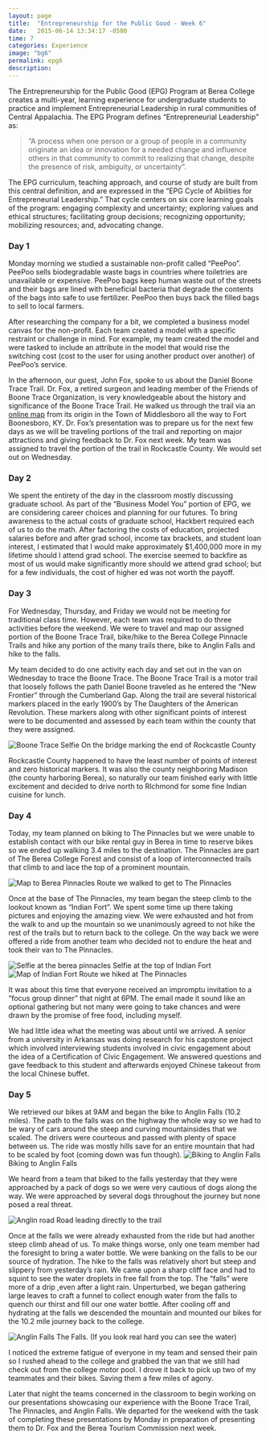 ```yaml
---
layout: page
title:  "Entrepreneurship for the Public Good - Week 6"
date:   2015-06-14 13:34:17 -0500
time: 7
categories: Experience
image: "bg6"
permalink: epg6
description:
---
```

The Entrepreneurship for the Public Good (EPG) Program at Berea College creates a multi-year, learning experience for undergraduate students to practice and implement Entrepreneurial Leadership in rural communities of Central Appalachia. The EPG Program defines “Entrepreneurial Leadership” as:

>    “A process when one person or a group of people in a community originate an idea or innovation for a needed change and influence others in that community to commit to realizing that change, despite the presence of risk, ambiguity, or uncertainty”.

The EPG curriculum, teaching approach, and course of study are built from this central definition, and are expressed in the “EPG Cycle of Abilities for Entrepreneurial Leadership.” That cycle centers on six core learning goals of the program: engaging complexity and uncertainty; exploring values and ethical structures; facilitating group decisions; recognizing opportunity; mobilizing resources; and, advocating change.

### Day 1

Monday morning we studied a sustainable non-profit called “PeePoo”. PeePoo sells biodegradable waste bags in countries where toiletries are unavailable or expensive. PeePoo bags keep human waste out of the streets and their bags are lined with beneficial bacteria that degrade the contents of the bags into safe to use fertilizer. PeePoo then buys back the filled bags to sell to local farmers.

After researching the company for a bit, we completed a business model canvas for the non-profit. Each team created a model with a specific restraint or challenge in mind. For example, my team created the model and were tasked to include an attribute in the model that would rise the switching cost (cost to the user for using another product over another) of PeePoo’s service.

In the afternoon, our guest, John Fox, spoke to us about the Daniel Boone Trace Trail. Dr. Fox, a retired surgeon and leading member of the Friends of Boone Trace Organization, is very knowledgeable about the history and significance of the Boone Trace Trail. He walked us through the trail via an [online map](http://www.boonetrace1775.com/maps/digital-map/) from its origin in the Town of Middlesboro all the way to Fort Boonesboro, KY. Dr. Fox’s presentation was to prepare us for the next few days as we will be traveling portions of the trail and reporting on major attractions and giving feedback to Dr. Fox next week. My team was assigned to travel the portion of the trail in Rockcastle County. We would set out on Wednesday.

### Day 2

We spent the entirety of the day in the classroom mostly discussing graduate school. As part of the “Business Model You” portion of EPG, we are considering career choices and planning for our futures. To bring awareness to the actual costs of graduate school, Hackbert required each of us to do the math. After factoring the costs of education, projected salaries before and after grad school, income tax brackets, and student loan interest, I estimated that I would make approximately $1,400,000 more in my lifetime should I attend grad school. The exercise seemed to backfire as most of us would make significantly more should we attend grad school; but for a few individuals, the cost of higher ed was not worth the payoff.

### Day 3

For Wednesday, Thursday, and Friday we would not be meeting for traditional class time. However, each team was required to do three activities before the weekend. We were to travel and map our assigned portion of the Boone Trace Trail, bike/hike to the Berea College Pinnacle Trails and hike any portion of the many trails there, bike to Anglin Falls and hike to the falls.

My team decided to do one activity each day and set out in the van on Wednesday to trace the Boone Trace. The Boone Trace Trail is a motor trail that loosely follows the path Daniel Boone traveled as he entered the “New Frontier” through the Cumberland Gap. Along the trail are several historical markers placed in the early 1900’s by The Daughters of the American Revolution. These markers along with other significant points of interest were to be documented and assessed by each team within the county that they were assigned.

![Boone Trace Selfie](/img/post/boone-selfie.jpg) <span class="caption text-muted">On the bridge marking the end of Rockcastle County</span>

Rockcastle County happened to have the least number of points of interest and zero historical markers. It was also the county neighboring Madison (the county harboring Berea), so naturally our team finished early with little excitement and decided to drive north to RIchmond for some fine Indian cuisine for lunch.

### Day 4

Today, my team planned on biking to The Pinnacles but we were unable to establish contact with our bike rental guy in Berea in time to reserve bikes so we ended up walking 3.4 miles to the destination. The Pinnacles are part of The Berea College Forest and consist of a loop of interconnected trails that climb to and lace the top of a prominent mountain.

![Map to Berea Pinnacles](/img/post/pinnacles.jpg) <span class="caption text-muted">Route we walked to get to The Pinnacles</span>

Once at the base of The Pinnacles, my team began the steep climb to the lookout known as “Indian Fort”. We spent some time up there taking pictures and enjoying the amazing view. We were exhausted and hot from the walk to and up the mountain so we unanimously agreed to not hike the rest of the trails but to return back to the college. On the way back we were offered a ride from another team who decided not to endure the heat and took their van to The Pinnacles.

![Selfie at the berea pinnacles](/img/post/pinnacles-selfie.jpg) <span class="caption text-muted">Selfie at the top of Indian Fort</span> ![Map of Indian Fort](/img/post/indian-fort.jpg) <span class="caption text-muted">Route we hiked at The Pinnacles</span>

It was about this time that everyone received an impromptu invitation to a “focus group dinner” that night at 6PM. The email made it sound like an optional gathering but not many were going to take chances and were drawn by the promise of free food, including myself.

We had little idea what the meeting was about until we arrived. A senior from a university in Arkansas was doing research for his capstone project which involved interviewing students involved in civic engagement about the idea of a Certification of Civic Engagement. We answered questions and gave feedback to this student and afterwards enjoyed Chinese takeout from the local Chinese buffet.

### Day 5

We retrieved our bikes at 9AM and began the bike to Anglin Falls (10.2 miles). The path to the falls was on the highway the whole way so we had to be wary of cars around the steep and curving mountainsides that we scaled. The drivers were courteous and passed with plenty of space between us. The ride was mostly hills save for an entire mountain that had to be scaled by foot (coming down was fun though). ![Biking to Anglin Falls](/img/post/anglin-biking.jpg) <span class="caption text-muted">Biking to Anglin Falls</span>

We heard from a team that biked to the falls yesterday that they were approached by a pack of dogs so we were very cautious of dogs along the way. We were approached by several dogs throughout the journey but none posed a real threat.

![Anglin road](/img/post/anglin-road.jpg) <span class="caption text-muted">Road leading directly to the trail</span>

Once at the falls we were already exhausted from the ride but had another steep climb ahead of us. To make things worse, only one team member had the foresight to bring a water bottle. We were banking on the falls to be our source of hydration. The hike to the falls was relatively short but steep and slippery from yesterday’s rain. We came upon a sharp cliff face and had to squint to see the water droplets in free fall from the top. The “falls” were more of a drip ,even after a light rain. Unperturbed, we began gathering large leaves to craft a funnel to collect enough water from the falls to quench our thirst and fill our one water bottle. After cooling off and hydrating at the falls we descended the mountain and mounted our bikes for the 10.2 mile journey back to the college.

![Anglin Falls](/img/post/anglin-falls.jpg) <span class="caption text-muted">The Falls. (If you look real hard you can see the water)</span>

I noticed the extreme fatigue of everyone in my team and sensed their pain so I rushed ahead to the college and grabbed the van that we still had check out from the college motor pool. I drove it back to pick up two of my teammates and their bikes. Saving them a few miles of agony.

Later that night the teams concerned in the classroom to begin working on our presentations showcasing our experience with the Boone Trace Trail, The Pinnacles, and Anglin Falls. We departed for the weekend with the task of completing these presentations by Monday in preparation of presenting them to Dr. Fox and the Berea Tourism Commission next week.
